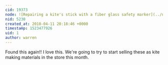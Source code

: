 ```yaml
---
cid: 19373
node: ![Repairing a kite's stick with a fiber glass safety marker](../notes/pablo/12-17-2012/repairing-kites-stick-fiber-glass-safety-marker)
nid: 5230
created_at: 2018-04-11 20:18:46 +0000
timestamp: 1523477926
uid: 1
author: warren
---
```


Found this again!! I love this. We're going to try to start selling these as kite making materials in the store this month. 